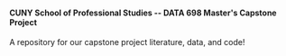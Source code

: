 #### CUNY School of Professional Studies -- DATA 698 Master's Capstone Project

A repository for our capstone project literature, data, and code! 
